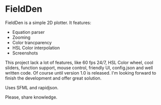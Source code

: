 # FieldDen
FieldDen is a simple 2D plotter.
It features:
 * Equation parser
 * Zooming
 * Color trancparency
 * HSL Color interpolation
 * Screenshots
 
This project lack a lot of features, like 60 fps 24/7, HSL Color wheel, cool sliders, function support, mouse control, friendly UI, config.json and well written code. Of course until version 1.0 is released. I'm looking forward to finish the development and offer great solution.

Uses SFML and rapidjson.

Please, share knowledge.

